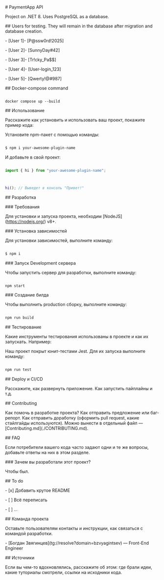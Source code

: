 \# PaymentApp API

Project on .NET 8. Uses PostgreSQL as a database. 

\## Users for testing. They will remain in the database after migration and database creation.

\- \[User 1]\- \[P@ssw0rd!2025]

\- \[User 2]\- \[SunnyDay#42]

\- \[User 3]\- \[Tr!cky_Pa$$]

\- \[User 4]\- \[User-login_123]

\- \[User 5]\- \[Qwerty!@#987]



\## Docker-compose command


```powerShall

docker compose up --build

```


\## Использование

Расскажите как установить и использовать ваш проект, покажите пример кода:



Установите npm-пакет с помощью команды:

```sh

$ npm i your-awesome-plugin-name

```



И добавьте в свой проект:

```typescript

import { hi } from "your-awesome-plugin-name";



hi(); // Выведет в консоль "Привет!"

```



\## Разработка



\### Требования

Для установки и запуска проекта, необходим \[NodeJS](https://nodejs.org/) v8+.



\### Установка зависимостей

Для установки зависимостей, выполните команду:

```sh

$ npm i

```



\### Запуск Development сервера

Чтобы запустить сервер для разработки, выполните команду:

```sh

npm start

```



\### Создание билда

Чтобы выполнить production сборку, выполните команду: 

```sh

npm run build

```



\## Тестирование

Какие инструменты тестирования использованы в проекте и как их запускать. Например:



Наш проект покрыт юнит-тестами Jest. Для их запуска выполните команду:

```sh

npm run test

```



\## Deploy и CI/CD

Расскажите, как развернуть приложение. Как запустить пайплайны и т.д.



\## Contributing

Как помочь в разработке проекта? Как отправить предложение или баг-репорт. Как отправить доработку (оформить pull request, какие стайлгайды используются). Можно вынести в отдельный файл — \[Contributing.md](./CONTRIBUTING.md).



\## FAQ 

Если потребители вашего кода часто задают одни и те же вопросы, добавьте ответы на них в этом разделе.



\### Зачем вы разработали этот проект?

Чтобы был.



\## To do

\- \[x] Добавить крутое README

\- \[ ] Всё переписать

\- \[ ] ...



\## Команда проекта

Оставьте пользователям контакты и инструкции, как связаться с командой разработки.



\- \[Богдан Звягинцев](tg://resolve?domain=bzvyagintsev) — Front-End Engineer



\## Источники

Если вы чем-то вдохновлялись, расскажите об этом: где брали идеи, какие туториалы смотрели, ссылки на исходники кода. 

